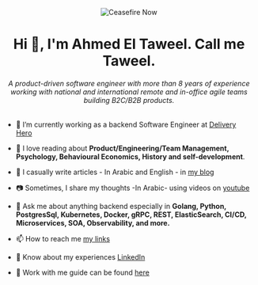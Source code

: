 <p align="center">
  <img src="https://badge.techforpalestine.org/default" alt="Ceasefire Now">
</p>
<h1 align="center">Hi 👋, I'm Ahmed El Taweel. Call me Taweel.</h1>
<h6 align="center">A product-driven software engineer with more than 8 years of experience working with national and international remote and in-office agile teams building B2C/B2B products.</h6>

- 🔭 I’m currently working as a backend Software Engineer at [Delivery Hero](https://github.com/deliveryhero/)

- 🌱 I love reading about **Product/Engineering/Team Management, Psychology, Behavioural Economics, History and self-development**.

- 📝 I casually write articles - In Arabic and English - in [my blog](https://ahmedeltaweel.substack.com/)

- 📷 Sometimes, I share my thoughts -In Arabic- using videos on [youtube](https://www.youtube.com/c/ahmedeltaweel2)

- 💬 Ask me about anything backend especially in **Golang, Python, PostgresSql, Kubernetes, Docker, gRPC, REST, ElasticSearch, CI/CD, Microservices, SOA, Observability, and more.**

- 📫 How to reach me [my links](https://linktr.ee/ahmedeltaweel)

- 📄 Know about my experiences [LinkedIn](https://www.linkedin.com/in/ahmedeltaweel/)

- 🤝 Work with me guide can be found [here](https://github.com/ahmedeltaweel/work-with-me-guide)

